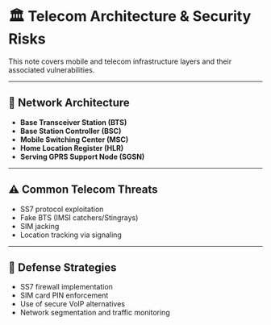 # 🏛️ Telecom Architecture & Security Risks

This note covers mobile and telecom infrastructure layers and their associated vulnerabilities.

---

## 📶 Network Architecture

- **Base Transceiver Station (BTS)**
- **Base Station Controller (BSC)**
- **Mobile Switching Center (MSC)**
- **Home Location Register (HLR)**
- **Serving GPRS Support Node (SGSN)**

---

## ⚠️ Common Telecom Threats

- SS7 protocol exploitation
- Fake BTS (IMSI catchers/Stingrays)
- SIM jacking
- Location tracking via signaling

---

## 🧰 Defense Strategies

- SS7 firewall implementation
- SIM card PIN enforcement
- Use of secure VoIP alternatives
- Network segmentation and traffic monitoring
